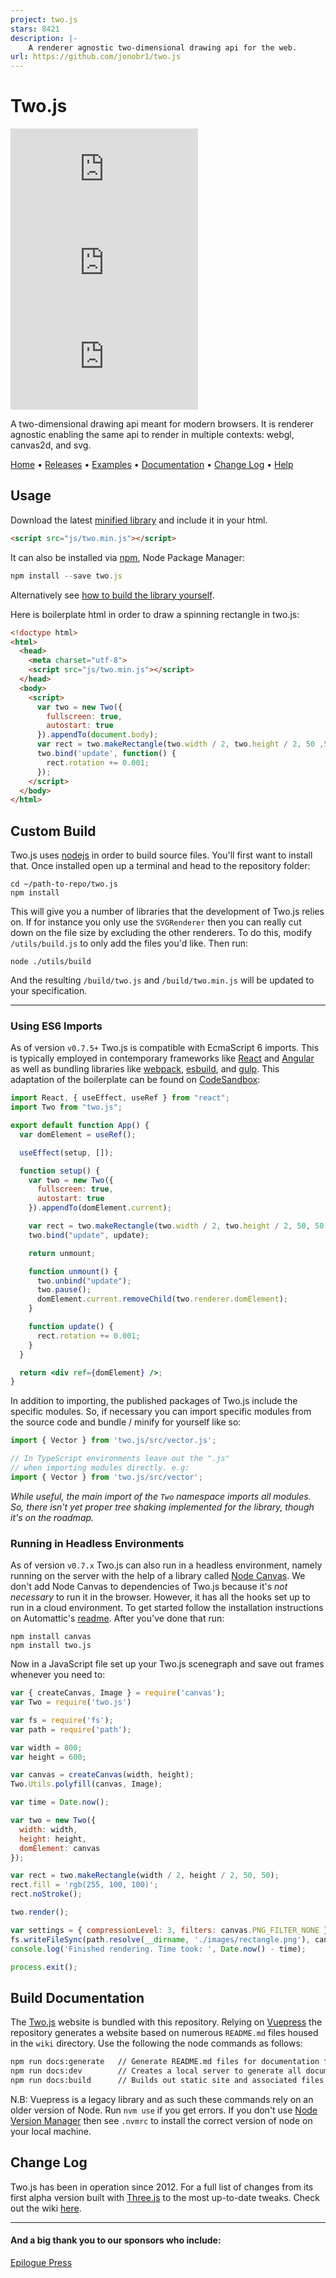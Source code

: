 ```yaml
---
project: two.js
stars: 8421
description: |-
    A renderer agnostic two-dimensional drawing api for the web.
url: https://github.com/jonobr1/two.js
---
```


# Two.js

[![NPM Package][npm]][npm-url]
[![Build Size][build-size]][build-size-url]
[![NPM Downloads][npm-downloads]][npmtrends-url]

A two-dimensional drawing api meant for modern browsers. It is renderer agnostic enabling the same api to render in multiple contexts: webgl, canvas2d, and svg.

[Home](http://two.js.org/) • [Releases](https://github.com/jonobr1/two.js/releases) • [Examples](http://two.js.org/examples/) • [Documentation](https://two.js.org/docs/two/) • [Change Log](https://github.com/jonobr1/two.js/tree/dev/wiki/changelog) • [Help](https://github.com/jonobr1/two.js/issues/new/choose)

## Usage
Download the latest [minified library](https://raw.github.com/jonobr1/two.js/dev/build/two.min.js) and include it in your html.

```html
<script src="js/two.min.js"></script>
```

It can also be installed via [npm](https://www.npmjs.com/package/two.js), Node Package Manager:

```js
npm install --save two.js
```
Alternatively see [how to build the library yourself](https://github.com/jonobr1/two.js#custom-build).


Here is boilerplate html in order to draw a spinning rectangle in two.js:

```html
<!doctype html>
<html>
  <head>
    <meta charset="utf-8">
    <script src="js/two.min.js"></script>
  </head>
  <body>
    <script>
      var two = new Two({
        fullscreen: true,
        autostart: true
      }).appendTo(document.body);
      var rect = two.makeRectangle(two.width / 2, two.height / 2, 50 ,50);
      two.bind('update', function() {
        rect.rotation += 0.001;
      });
    </script>
  </body>
</html>
```

## Custom Build
Two.js uses [nodejs](http://nodejs.org/) in order to build source files. You'll first want to install that. Once installed open up a terminal and head to the repository folder:

```
cd ~/path-to-repo/two.js
npm install
```

This will give you a number of libraries that the development of Two.js relies on. If for instance you only use the `SVGRenderer` then you can really cut down on the file size by excluding the other renderers. To do this, modify `/utils/build.js` to only add the files you'd like. Then run:

```
node ./utils/build
```

And the resulting `/build/two.js` and `/build/two.min.js` will be updated to your specification.

---

### Using ES6 Imports

As of version `v0.7.5+` Two.js is compatible with EcmaScript 6 imports. This is typically employed in contemporary frameworks like [React](https://reactjs.org/) and [Angular](https://angularjs.org/) as well as bundling libraries like [webpack](https://webpack.js.org/), [esbuild](https://esbuild.github.io/), and [gulp](https://gulpjs.com/). This adaptation of the boilerplate can be found on [CodeSandbox](https://codesandbox.io/s/beautiful-wilbur-ygxbc?file=/src/App.js:0-664):

```jsx
import React, { useEffect, useRef } from "react";
import Two from "two.js";

export default function App() {
  var domElement = useRef();

  useEffect(setup, []);

  function setup() {
    var two = new Two({
      fullscreen: true,
      autostart: true
    }).appendTo(domElement.current);

    var rect = two.makeRectangle(two.width / 2, two.height / 2, 50, 50);
    two.bind("update", update);

    return unmount;

    function unmount() {
      two.unbind("update");
      two.pause();
      domElement.current.removeChild(two.renderer.domElement);
    }

    function update() {
      rect.rotation += 0.001;
    }
  }

  return <div ref={domElement} />;
}
```

In addition to importing, the published packages of Two.js include the specific modules. So, if necessary you can import specific modules from the source code and bundle / minify for yourself like so:

```javascript
import { Vector } from 'two.js/src/vector.js';

// In TypeScript environments leave out the ".js"
// when importing modules directly. e.g:
import { Vector } from 'two.js/src/vector';
```

_While useful, the main import of the `Two` namespace imports all modules. So, there isn't yet proper tree shaking implemented for the library, though it's on the roadmap._

### Running in Headless Environments

As of version `v0.7.x` Two.js can also run in a headless environment, namely running on the server with the help of a library called [Node Canvas](https://github.com/Automattic/node-canvas). We don't add Node Canvas to dependencies of Two.js because it's _not necessary_ to run it in the browser. However, it has all the hooks set up to run in a cloud environment. To get started follow the installation instructions on Automattic's [readme](https://github.com/Automattic/node-canvas#installation). After you've done that run:

```
npm install canvas
npm install two.js
```

Now in a JavaScript file set up your Two.js scenegraph and save out frames whenever you need to:

```javascript
var { createCanvas, Image } = require('canvas');
var Two = require('two.js')

var fs = require('fs');
var path = require('path');

var width = 800;
var height = 600;

var canvas = createCanvas(width, height);
Two.Utils.polyfill(canvas, Image);

var time = Date.now();

var two = new Two({
  width: width,
  height: height,
  domElement: canvas
});

var rect = two.makeRectangle(width / 2, height / 2, 50, 50);
rect.fill = 'rgb(255, 100, 100)';
rect.noStroke();

two.render();

var settings = { compressionLevel: 3, filters: canvas.PNG_FILTER_NONE };
fs.writeFileSync(path.resolve(__dirname, './images/rectangle.png'), canvas.toBuffer('image/png', settings));
console.log('Finished rendering. Time took: ', Date.now() - time);

process.exit();

```

## Build Documentation
The [Two.js](http://two.js.org/) website is bundled with this repository. Relying on [Vuepress](https://vuepress.vuejs.org/) the repository generates a website based on numerous `README.md` files housed in the `wiki` directory. Use the following the node commands as follows:

```bash
npm run docs:generate   // Generate README.md files for documentation from source code comments
npm run docs:dev        // Creates a local server to generate all documentation
npm run docs:build      // Builds out static site and associated files to wiki/.vuepress/dist
```

N.B: Vuepress is a legacy library and as such these commands rely on an older version of Node. Run `nvm use` if you get errors. If you don't use [Node Version Manager](https://github.com/nvm-sh/nvm) then see `.nvmrc` to install the correct version of node on your local machine.

## Change Log
Two.js has been in operation since 2012. For a full list of changes from its first alpha version built with [Three.js](http://threejs.org/) to the most up-to-date tweaks. Check out the wiki [here](./wiki/changelog).

---

#### And a big thank you to our sponsors who include:
[Epilogue Press](https://github.com/epiloguepress)

[npm]: https://img.shields.io/npm/v/two.js
[npm-url]: https://www.npmjs.com/package/two.js
[build-size]: https://badgen.net/bundlephobia/minzip/two.js
[build-size-url]: https://bundlephobia.com/result?p=two.js
[npm-downloads]: https://img.shields.io/npm/dt/two.js
[npmtrends-url]: https://www.npmtrends.com/two.js

